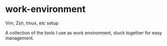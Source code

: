 work-environment
================

Vim, Zsh, tmux, etc setup

A collection of the tools I use as work environment, stuck together for easy management.
